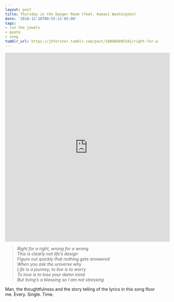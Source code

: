 ```yaml
---
layout: post
title: Thursday in the Danger Room (feat. Kamasi Washington)
date: '2018-12-10T09:55:21-05:00'
tags:
- run the jewels
- quote
- song
tumblr_url: https://jhforster.tumblr.com/post/180986095341/right-for-a-right-wrong-for-a-wrong-this-is
---
```

<iframe class="spotify_audio_player" src="https://embed.spotify.com/?uri=spotify%3Atrack%3A7ylaQgNfP9flYRc2sKLPA2&amp;view=coverart" frameborder="0" allowtransparency="true" width="540" height="620"></iframe>  

> _Right for a right, wrong for a wrong  
> This is clearly not life’s design  
> Figure out quickly that nothing gets answered  
> When you ask the universe why  
> Life is a journey, to live is to worry  
> To love is to lose your damn mind  
> But living’s a blessing so I am not stressing_

Man, the thoughtfulness and the story telling of the lyrics in this song floor me. Every. Single. Time.

